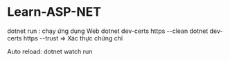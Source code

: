 # Learn-ASP-NET
dotnet run : chạy ứng dụng Web
dotnet dev-certs https --clean
dotnet dev-certs https --trust
=> Xác thực chứng chỉ

Auto reload:
dotnet watch run
